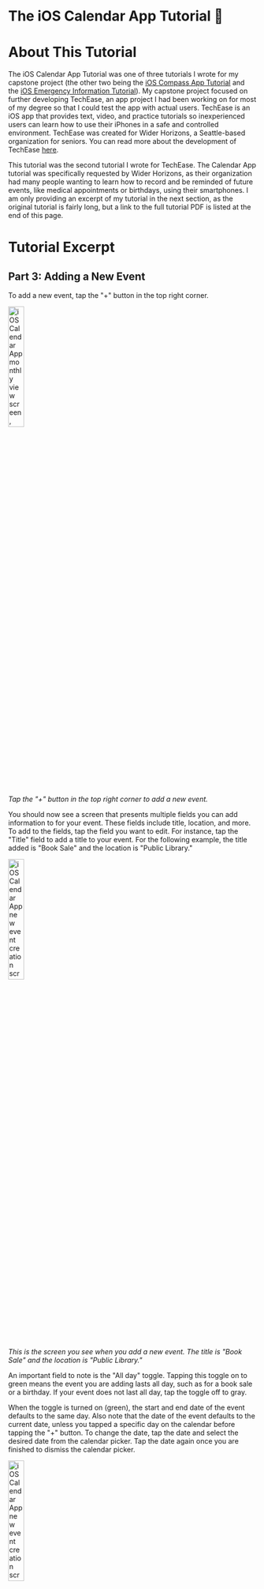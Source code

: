 # The iOS Calendar App Tutorial 📆

# About This Tutorial

The iOS Calendar App Tutorial was one of three tutorials I wrote for my capstone project (the other two being the [iOS Compass App Tutorial](./ios-compass-app-tutorial.md) and the [iOS Emergency Information Tutorial](./ios-emergency-information-tutorial.md)). My capstone project focused on further developing TechEase, an app project I had been working on for most of my degree so that I could test the app with actual users. TechEase is an iOS app that provides text, video, and practice tutorials so inexperienced users can learn how to use their iPhones in a safe and controlled environment. TechEase was created for Wider Horizons, a Seattle-based organization for seniors. You can read more about the development of TechEase [here](https://github.com/MobileApps-Cascadia/TechEase_iOS/wiki).

This tutorial was the second tutorial I wrote for TechEase. The Calendar App tutorial was specifically requested by Wider Horizons, as their organization had many people wanting to learn how to record and be reminded of future events, like medical appointments or birthdays, using their smartphones. I am only providing an excerpt of my tutorial in the next section, as the original tutorial is fairly long, but a link to the full tutorial PDF is listed at the end of this page.

# Tutorial Excerpt

## Part 3: Adding a New Event

To add a new event, tap the "+" button in the top right corner.

<img src="../assets/images/Conrad-iOS-Calendar-App-Tutorial-Screenshot-1.PNG" alt="iOS Calendar App monthly view screen, which shows all the days of the current month. The plus button in the top right corner has a blue box around it and a blue arrow pointing to it." width="25%" height="25%"/>

_Tap the "+" button in the top right corner to add a new event._

You should now see a screen that presents multiple fields you can add information to for your event. These fields include title, location, and more. To add to the fields, tap the field you want to edit. For instance, tap the "Title" field to add a title to your event. For the following example, the title added is "Book Sale" and the location is "Public Library."

<img src="../assets/images/Conrad-iOS-Calendar-App-Tutorial-Screenshot-2.PNG" alt="iOS Calendar App new event creation screen, which shows all the data entry fields for creating a new event, including title, start and end date, repeat, and alert. The user added Book Sale for the title of the event and the event is defaulted to last all day on May 4, 2022." width="25%" height="25%"/>

_This is the screen you see when you add a new event. The title is "Book Sale" and the location is "Public Library."_

An important field to note is the "All day" toggle. Tapping this toggle on to green means the event you are adding lasts all day, such as for a book sale or a birthday. If your event does not last all day, tap the toggle off to gray. 

When the toggle is turned on (green), the start and end date of the event defaults to the same day. Also note that the date of the event defaults to the current date, unless you tapped a specific day on the calendar before tapping the "+" button. To change the date, tap the date and select the desired date from the calendar picker. Tap the date again once you are finished to dismiss the calendar picker.

<img src="../assets/images/Conrad-iOS-Calendar-App-Tutorial-Screenshot-3.PNG" alt="iOS Calendar App new event creation screen, with the start date calendar picker showing. May 4, 2022 is the selected date." width="25%" height="25%"/>

_If the all-day toggle is turned on (green), tap the date and a calendar picker will be displayed._

When the toggle is turned off (gray), you can provide the start and end time of the event in addition to the start and end date of the event. Tap the time to change it. Each part of the time (hour, minutes, and AM/PM) is a separate scrolling field. Swipe up or down on the numbers to select your event time. Tap the time again once you are finished to dismiss the time picker.

<img src="../assets/images/Conrad-iOS-Calendar-App-Tutorial-Screenshot-4.PNG" alt="iOS Calendar App new event creation screen, with the start date time picker showing. 12:00 P.M. is the selected time." width="25%" height="25%"/>

_If the all-day toggle is turned off (gray), tap the time and a time picker will be displayed._

Another important field is the repeat field. If the event you are adding repeats, such as for a birthday every year, you can customize the repeat field to list the event on the same day every year. You will then not have to recreate the event every time it occurs. Tap the repeat field to customize it.

<img src="../assets/images/Conrad-iOS-Calendar-App-Tutorial-Screenshot-5.PNG" alt="iOS Calendar App new event creation screen, with the repeat field surrounded by a blue box with a blue arrow pointing to it." width="25%" height="25%"/>

_Tap the "Repeat" field to specify events that repeat._

You will be presented with several options for the frequency of the repeated event. The repeat options are the same regardless of whether your event lasts all day or only for part of the day. Select the repeat option that best fits with your event. You can also customize the frequency of repetition by using the "Custom" option if the provided options are not suitable. In the following screenshot, the user selected the "Every Year" option. Selecting an option will return you to the event creation screen.

<img src="../assets/images/Conrad-iOS-Calendar-App-Tutorial-Screenshot-6.PNG" alt="iOS Calendar App repeat event screen, with various repeat options being shown, such as never, every day, every year, and custom. The user has selected every year as their repeat option." width="25%" height="25%"/>

_The user selected the "Every Year" repeat option for their event._

You can also set an alert for the event in the alert section. Alerts will send a notification to your phone before the event occurs as a reminder for you. Tap the "Alert" option and select the desired alert time from the provided options.

<img src="../assets/images/Conrad-iOS-Calendar-App-Tutorial-Screenshot-7.PNG" alt="iOS Calendar App new event creation screen, with the alert field surrounded by a blue box and with a blue arrow pointing to it." width="25%" height="25%"/>

_Tap the "Alert" field to add an alert for your event._

Note that different alert options are available depending on whether your event lasts all day or only for part of the day. The following screenshot shows the options for an all-day event. Once you select your desired alert option, you will be returned to the event creation screen.

<img src="../assets/images/Conrad-iOS-Calendar-App-Tutorial-Screenshot-8.PNG" alt="iOS Calendar App alert creation screen, with various alert options being shown, such as none, on the day of the event, one day before the event, and one week before the event. The user has selected one day before the event for their alert." width="25%" height="25%"/>

_The alert options for an all-day event. The user has selected "1 day before (9 AM)" as their desired alert._

You can also add a second alert, such as if you want an alert one day before and one hour before the event. Tap the "Second Alert" option and you will be given the same provided options as described previously.

<img src="../assets/images/Conrad-iOS-Calendar-App-Tutorial-Screenshot-9.PNG" alt="iOS Calendar App new event creation screen, with a blue box surrounding the second alert field and with a blue arrow pointing to it." width="25%" height="25%"/>

_Tap the "Second Alert" field to add a second alert for your event._

If you would like to discard all your event changes without saving them, tap the "Cancel" button in the top left corner. Otherwise, once you are satisfied with your event, tap the "Add" button in the top right corner to add the event to your calendar.

<img src="../assets/images/Conrad-iOS-Calendar-App-Tutorial-Screenshot-10.PNG" alt="iOS Calendar App new event creation screen, with blue boxes surrounding the cancel and add buttons and with blue arrows pointing to both buttons." width="25%" height="25%"/>

_Tap the "Cancel" button to discard your changes or tap the "Add" button to add your event._

You should now be able to see your event on the calendar, either as a dot in the monthly view or the name of the event in the daily list view.

<img src="../assets/images/Conrad-iOS-Calendar-App-Tutorial-Screenshot-11.PNG" alt="iOS Calendar App daily list view screen, with the newly added Book Sale event listed under Wednesday, May 4." width="25%" height="25%"/>

_The new "Book Sale" event on May 4 can be seen in the daily list view._

When an event has been added to your calendar, the event will appear as an alert notification on your phone's lock screen on the day of the event. To view the event, if you are logged out of your phone, swipe up on your lock screen and a small box will display your event in the Notification Center. If you are logged into your phone, swipe down from the top of the screen and the same Notification Center will be displayed. The following screenshot is an example of an alert notification for a holiday in the lock screen's Notification Center.

<img src="../assets/images/Conrad-iOS-Calendar-App-Tutorial-Screenshot-12.PNG" alt="iOS lock screen Notification Center, with an event alert about the holiday Palm Sunday happening today." width="25%" height="25%"/>

_An event alert in the lock screen's Notification Center about the holiday Palm Sunday._

# Want to Read More?

If you would like to read the full version of the iOS Calendar App Tutorial, you can view the PDF file of the tutorial [here](../assets/files/Conrad-iOS-Calendar-App-Tutorial.pdf).

<br> ---

[Home Page](../README.md) | [Technical Writing Samples Page](./technical-writing-samples.md)
